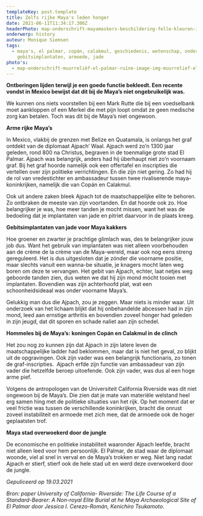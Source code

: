 ```yaml
---
templateKey: post.template
title: Zelfs rijke Maya's leden honger
date: 2021-06-11T11:34:17.306Z
headerPhoto: map-onderschrift-mayamaskers-beschildering-felle-kleuren-image-img-mayamaskers-beschildering-felle-kleuren-jpeg
onderwerp: history
auteur: Monique Siemsen
tags:
  - maya's, el palmar, copán, calakmul, geschiedenis, wetenschap, onderzoek,
    gebitsimplantaten, armoede, jade
photo's:
  - map-onderschrift-muurreliëf-el-palmar-ruïne-image-img-muurrelief-el-palmar-ruïne-jpeg
---
```

**Ontberingen lijden terwijl je een goede functie bekleedt. Een recente vondst in Mexico bewijst dat dit bij de Maya’s niet ongebruikelijk was.**

We kunnen ons niets voorstellen bij een Mark Rutte die bij een voedselbank moet aankloppen of een Merkel die met pijn loopt omdat ze geen medische zorg kan betalen. Toch was dit bij de Maya’s niet ongewoon.

**Arme rijke Maya’s**

In Mexico, vlakbij de grenzen met Belize en Quatamala, is onlangs het graf ontdekt van de diplomaat Ajpach’ Waal. Ajpach werd zo’n 1300 jaar geleden, rond 800 na Christus, begraven in de toenmalige grote stad El Palmar. Ajpach was belangrijk, anders had hij überhaupt niet zo’n voornaam graf. Bij het graf hoorde namelijk ook een offertafel en inscripties die vertellen over zijn politieke verrichtingen. En die zijn niet gering. Zo had hij de rol van vredestichter en ambassadeur tussen twee rivaliserende maya-koninkrijken, namelijk die van Copán en Calakmul. 

Ook uit andere zaken bleek Ajpach tot de maatschappelijke elite te behoren. Zo ontbraken de meeste van zijn voortanden. En dat hoorde ook zo. Hoe belangrijker je was, hoe meer tanden je mocht missen, want het was de bedoeling dat je implantaten van jade en pitriet daarvoor in de plaats kreeg. 

**Gebitsimplantaten van jade voor Maya kakkers**

Hoe groener en zwarter je prachtige glimlach was, des te belangrijker jouw job dus. Want het gebruik van implantaten was niet alleen voorbehouden aan de crème de la crème van de Maya-wereld, maar ook nog eens streng gereguleerd. Het is dus uitgesloten dat je zónder die voorname positie, maar slechts vanuit een wanna-be situatie, je knagers mocht laten weg boren om deze te vervangen. Het gebit van Ajpach, echter, laat netjes weg geboorde tanden zien, dus weten we dat hij zijn mond mócht tooien met implantaten. Bovendien was zijn achterhoofd plat, wat een schoonheidsideaal was onder voorname Maya’s.

Gelukkig man dus die Ajpach, zou je zeggen. Maar niets is minder waar. Uit onderzoek van het lichaam blijkt dat hij onbehandelde abcessen had in zijn mond, leed aan ernstige arthritis en bovendien zoveel honger had geleden in zijn jeugd, dat dit sporen en schade naliet aan zijn schedel.

**Hommeles bij de Maya’s: koningen Copán en Calakmul in de clinch**

Het zou nog zo kunnen zijn dat Ajpach in zijn latere leven de maatschappelijke ladder had beklommen, maar dat is niet het geval, zo blijkt uit de opgravingen. Ook zijn vader was een belangrijk functionaris, zo tonen de graf-inscripties.  Ajpach erfde zijn functie van ambassadeur van zijn vader die hetzelfde beroep uitoefende. Ook zijn vader, was dus al een hoge arme pief.

Volgens de antropologen van de Universiteit California Riverside was dit niet ongewoon bij de Maya’s. Die zien dat je mate van materiële welstand heel erg samen hing met de politieke situaties van het rijk. Op het moment dat er veel frictie was tussen de verschillende koninkrijken, bracht die onrust zoveel instabiliteit en armoede met zich mee, dat de armoede ook de hoger geplaatsten trof.

**Maya stad overwoekerd door de jungle**

De economische en politieke instabiliteit waaronder Ajpach leefde, bracht niet alleen leed voor hem persoonlijk. El Palmar, de stad waar de diplomaat woonde, viel al snel in verval en de Maya’s trokken er weg. Niet lang nadat Ajpach er stierf, stierf ook de hele stad uit en werd deze overwoekerd door de jungle.

*Gepuliceerd op 19.03.2021*

*Bron: paper University of California- Riverside: The Life Course of a Standard-Bearer: A Non-royal Elite Burial at he Maya Archaeological Site of El Palmar door Jessica I. Cerezo-Román, Kenichiro Tsukamoto.*